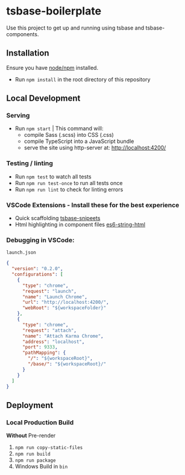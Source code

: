 # tsbase-boilerplate

Use this project to get up and running using tsbase and tsbase-components.

## Installation

Ensure you have [node/npm](https://nodejs.org/en/) installed.

- Run `npm install` in the root directory of this repository

## Local Development
### Serving

- Run `npm start` | This command will:
  - compile Sass (.scss) into CSS (.css)
  - compile TypeScript into a JavaScript bundle
  - serve the site using http-server at: [http://localhost:4200/](http://localhost:4200/)

### Testing / linting

- Run `npm test` to watch all tests
- Run `npm run test-once` to run all tests once
- Run `npm run lint` to check for linting errors

### VSCode Extensions - Install these for the best experience
- Quick scaffolding [tsbase-snipeets](https://marketplace.visualstudio.com/items?itemName=JosephBayes.tsbase-snippets)
- Html highlighting in component files [es6-string-html](https://marketplace.visualstudio.com/items?itemName=Tobermory.es6-string-html)

### Debugging in VSCode:

`launch.json`

```json
{
  "version": "0.2.0",
  "configurations": [
    {
      "type": "chrome",
      "request": "launch",
      "name": "Launch Chrome",
      "url": "http://localhost:4200/",
      "webRoot": "${workspaceFolder}"
    },
    {
      "type": "chrome",
      "request": "attach",
      "name": "Attach Karma Chrome",
      "address": "localhost",
      "port": 9333,
      "pathMapping": {
        "/": "${workspaceRoot}",
        "/base/": "${workspaceRoot}/"
      }
    }
  ]
}
```

## Deployment

### Local Production Build

**Without** Pre-render

1. `npm run copy-static-files`
2. `npm run build`
2. `npm run package`
3. Windows Build in `bin`
